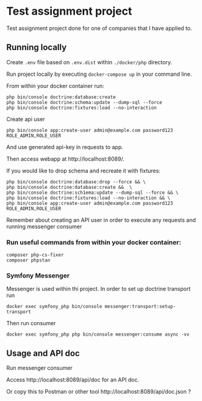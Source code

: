 # Test assignment project
Test assignment project done for one of companies that I have applied to.

## Running locally

Create `.env` file based on `.env.dist` within `./docker/php` directory.

Run project locally by executing  `docker-compose up` in your command line. 

From within your docker container run:
```
php bin/console doctrine:database:create
php bin/console doctrine:schema:update --dump-sql --force
php bin/console doctrine:fixtures:load --no-interaction
```

Create api user
```
php bin/console app:create-user admin@example.com password123 ROLE_ADMIN,ROLE_USER
```
And use generated api-key in requests to app.

Then access webapp at http://localhost:8089/.

If you would like to drop schema and recreate it with fixtures:
```
php bin/console doctrine:database:drop --force && \
php bin/console doctrine:database:create &&  \
php bin/console doctrine:sch1ema:update --dump-sql --force && \
php bin/console doctrine:fixtures:load --no-interaction && \
php bin/console app:create-user admin@example.com password123 ROLE_ADMIN,ROLE_USER
```
Remember about creating an API user in order to execute any requests and running messenger consumer

### Run useful commands from within your docker container:
```
composer php-cs-fixer
composer phpstan
```

### Symfony Messenger
Messenger is used within thi project. In order to set up doctrine transport run
```
docker exec symfony_php bin/console messenger:transport:setup-transport
```
Then run consumer
```
docker exec symfony_php php bin/console messenger:consume async -vv
```

## Usage and API doc
Run messenger consumer

Access http://localhost:8089/api/doc for an API doc.

Or copy this to Postman or other tool http://localhost:8089/api/doc.json ?